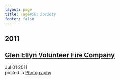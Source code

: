 ```yaml
---
layout: page
title: Tag&#58; Society
footer: false
---
```


<div id="blog-archives" class="category">
<h2>2011</h2>

<article>
<h1><a href="/2011/07/01/glen-ellyn-volunteer-fire-company/index.html">Glen Ellyn Volunteer Fire Company</a></h1>
<time datetime="2011-07-01T00:00:00-06:00" pubdate><span class='month'>Jul</span> <span class='day'>01</span> <span class='year'>2011</span></time>
<footer>
<span class="categories">posted in 
<a href='/categories/photography/'>Photography</a></span>
</footer>
</article>
</div>
